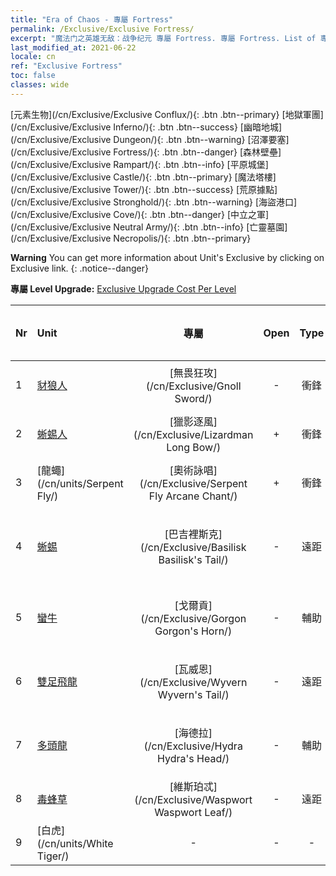 ```yaml
---
title: "Era of Chaos - 專屬 Fortress"
permalink: /Exclusive/Exclusive Fortress/
excerpt: "魔法门之英雄无敌：战争纪元 專屬 Fortress. 專屬 Fortress. List of 專屬 Fortress in Era of Chaos"
last_modified_at: 2021-06-22
locale: cn
ref: "Exclusive Fortress"
toc: false
classes: wide
---
```

 [元素生物](/cn/Exclusive/Exclusive Conflux/){: .btn .btn--primary} [地獄軍團](/cn/Exclusive/Exclusive Inferno/){: .btn .btn--success} [幽暗地城](/cn/Exclusive/Exclusive Dungeon/){: .btn .btn--warning} [沼澤要塞](/cn/Exclusive/Exclusive Fortress/){: .btn .btn--danger} [森林壁壘](/cn/Exclusive/Exclusive Rampart/){: .btn .btn--info} [平原城堡](/cn/Exclusive/Exclusive Castle/){: .btn .btn--primary} [魔法塔樓](/cn/Exclusive/Exclusive Tower/){: .btn .btn--success} [荒原據點](/cn/Exclusive/Exclusive Stronghold/){: .btn .btn--warning} [海盜港口](/cn/Exclusive/Exclusive Cove/){: .btn .btn--danger} [中立之軍](/cn/Exclusive/Exclusive Neutral Army/){: .btn .btn--info} [亡靈墓園](/cn/Exclusive/Exclusive Necropolis/){: .btn .btn--primary} 

**Warning** You can get more information about Unit's Exclusive by clicking on Exclusive link. 
{: .notice--danger}

 **專屬 Level Upgrade:** [Exclusive Upgrade Cost Per Level](/Exclusive/ExclusiveUpgradeCostPerLevel/)

  | Nr |         Unit        | 專屬 | Open  |    Type   |  Item to Rank UP      |  塗裝   |
  |:---|:--------------------|:-------------:|:-----:|:---------:|:---------------------:|:-------:|
  | 1  | [豺狼人](/cn/units/Gnoll/) | [無畏狂攻](/cn/Exclusive/Gnoll Sword/) | - | 衝鋒 | [無畏狂攻碎片](/cn/Items/con_912/) | - |
  | 2  | [蜥蜴人](/cn/units/Lizardman/) | [獵影逐風](/cn/Exclusive/Lizardman Long Bow/) | + | 衝鋒 | [獵影逐風碎片](/cn/Items/con_914/) | - |
  | 3  | [龍蠅](/cn/units/Serpent Fly/) | [奧術詠唱](/cn/Exclusive/Serpent Fly Arcane Chant/) | + | 衝鋒 | [奧術詠唱碎片](/cn/Items/con_915/) | - |
  | 4  | [蜥蜴](/cn/units/Basilisk/) | [巴吉裡斯克](/cn/Exclusive/Basilisk Basilisk's Tail/) | - | 遠距 | [巴吉裡斯克碎片](/cn/Items/con_994/) | [巴吉里斯克特效塗裝](/cn/Items/con_662/) |
  | 5  | [蠻牛](/cn/units/Gorgon/) | [戈爾貢](/cn/Exclusive/Gorgon Gorgon's Horn/) | - | 輔助 | [戈爾貢碎片](/cn/Items/con_995/) | [戈爾貢特效塗裝](/cn/Items/con_663/) |
  | 6  | [雙足飛龍](/cn/units/Wyvern/) | [瓦威恩](/cn/Exclusive/Wyvern Wyvern's Tail/) | - | 遠距 | [瓦威恩碎片](/cn/Items/con_996/) | [瓦威恩特效塗裝](/cn/Items/con_664/) |
  | 7  | [多頭龍](/cn/units/Hydra/) | [海德拉](/cn/Exclusive/Hydra Hydra's Head/) | - | 輔助 | [海德拉碎片](/cn/Items/con_997/) | [海德拉特效塗裝](/cn/Items/con_665/) |
  | 8  | [毒蜂草](/cn/units/Waspwort/) | [維斯珀忒](/cn/Exclusive/Waspwort Waspwort Leaf/) | - | 遠距 | - | - |
  | 9  | [白虎](/cn/units/White Tiger/) | - | - | - | none | none |
